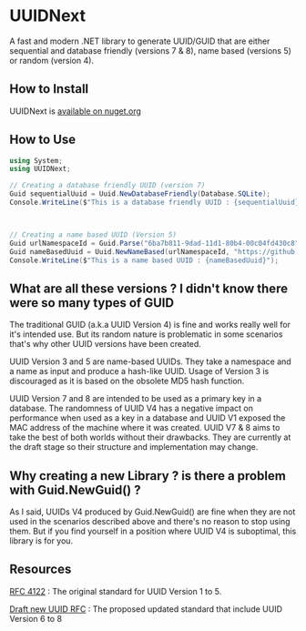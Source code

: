 # UUIDNext

A fast and modern .NET library to generate UUID/GUID that are either sequential and database friendly (versions 7 & 8), name based (versions  5) or random (version 4).

## How to Install

UUIDNext is [available on nuget.org](https://www.nuget.org/packages/UUIDNext/)

## How to Use

```C#
using System;
using UUIDNext;

// Creating a database friendly UUID (version 7)
Guid sequentialUuid = Uuid.NewDatabaseFriendly(Database.SQLite);
Console.WriteLine($"This is a database friendly UUID : {sequentialUuid}");



// Creating a name based UUID (Version 5)
Guid urlNamespaceId = Guid.Parse("6ba7b811-9dad-11d1-80b4-00c04fd430c8");
Guid nameBasedUuid = Uuid.NewNameBased(urlNamespaceId, "https://github.com/uuid6/uuid6-ietf-draft");
Console.WriteLine($"This is a name based UUID : {nameBasedUuid}");
```

## What are all these versions ? I didn't know there were so many types of GUID

The traditional GUID (a.k.a UUID Version 4) is fine and works really well for it's intended use. But its random nature is problematic in some scenarios that's why other UUID versions have been created.

UUID Version 3 and 5 are name-based UUIDs. They take a namespace and a name as input and produce a hash-like UUID. Usage of Version 3 is discouraged as it is based on the obsolete MD5 hash function.

UUID Version 7 and 8 are intended to be used as a primary key in a database. The randomness of UUID V4 has a negative impact on performance when used as a key in a database and UUID V1 exposed the MAC address of the machine where it was created. UUID V7 & 8 aims to take the best of both worlds without their drawbacks. They are currently at the draft stage so their structure and implementation may change.

## Why creating a new Library ? is there a problem with Guid.NewGuid() ?

As I said, UUIDs V4 produced by Guid.NewGuid() are fine when they are not used in the scenarios described above and there's no reason to stop using them. But if you find yourself in a position where UUID V4 is suboptimal, this library is for you.

## Resources

[RFC 4122](https://datatracker.ietf.org/doc/html/rfc4122) : The original standard for UUID Version 1 to 5.

[Draft new UUID RFC](https://github.com/ietf-wg-uuidrev/rfc4122bis) : The proposed updated standard that include UUID Version 6 to 8
